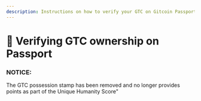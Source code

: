 ```yaml
---
description: Instructions on how to verify your GTC on Gitcoin Passport.
---
```


# 🔌 Verifying GTC ownership on Passport

### NOTICE:

The GTC possession stamp has been removed and no longer provides points as part of the Unique Humanity Score"
